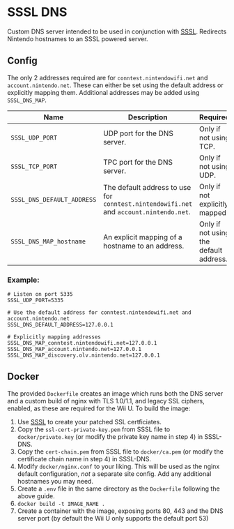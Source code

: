 # SSSL DNS
Custom DNS server intended to be used in conjunction with [SSSL](https://github.com/PretendoNetwork/SSSL). Redirects Nintendo hostnames to an SSSL powered server.

## Config
The only 2 addresses required are for `conntest.nintendowifi.net` and `account.nintendo.net`. These can either be set using the default address or explicitly mapping them. Additional addresses may be added using `SSSL_DNS_MAP`.

| Name                       | Description                                                                            | Required                               |
|----------------------------|----------------------------------------------------------------------------------------|----------------------------------------|
| `SSSL_UDP_PORT`            | UDP port for the DNS server.                                                           | Only if not using TCP.                 |
| `SSSL_TCP_PORT`            | TPC port for the DNS server.                                                           | Only if not using UDP.                 |
| `SSSL_DNS_DEFAULT_ADDRESS` | The default address to use for `conntest.nintendowifi.net` and `account.nintendo.net`. | Only if not explicitly mapped.         |
| `SSSL_DNS_MAP_hostname`    | An explicit mapping of a hostname to an address.                                       | Only if not using the default address. |

### Example:

```
# Listen on port 5335
SSSL_UDP_PORT=5335

# Use the default address for conntest.nintendowifi.net and account.nintendo.net
SSSL_DNS_DEFAULT_ADDRESS=127.0.0.1

# Explicitly mapping addresses
SSSL_DNS_MAP_conntest.nintendowifi.net=127.0.0.1
SSSL_DNS_MAP_account.nintendo.net=127.0.0.1
SSSL_DNS_MAP_discovery.olv.nintendo.net=127.0.0.1
```

## Docker
The provided `Dockerfile` creates an image which runs both the DNS server and a custom build of nginx with TLS 1.0/1.1, and legacy SSL ciphers, enabled, as these are required for the Wii U. To build the image:

1. Use [SSSL](https://github.com/PretendoNetwork/SSSL) to create your patched SSL certficiates.
2. Copy the `ssl-cert-private-key.pem` from SSSL file to `docker/private.key` (or modify the private key name in step 4) in SSSL-DNS.
3. Copy the `cert-chain.pem` from SSSL file to `docker/ca.pem` (or modify the certificate chain name in step 4) in SSSL-DNS.
4. Modify `docker/nginx.conf` to your liking. This will be used as the nginx default configuration, *not* a separate site config. Add any additional hostnames you may need.
5. Create a `.env` file in the same directory as the `Dockerfile` following the above guide.
6. `docker build -t IMAGE_NAME .`
7. Create a container with the image, exposing ports 80, 443 and the DNS server port (by default the Wii U only supports the default port 53)